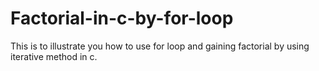 # Factorial-in-c-by-for-loop
This is to illustrate you how to use for loop and gaining factorial by using iterative method in c.
